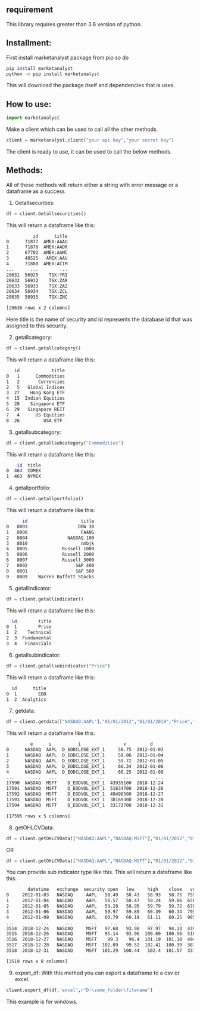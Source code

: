 ## requirement

This library requires greater than 3.6 version of python.

## Installment:
First install marketanalyst package from pip so do
```bash
pip install marketanalyst
python -m pip install marketanalyst
```
This will download the package itself and dependencies that is uses.

## How to use:

```python
import marketanalyst
```
Make a client which can be used to call all the other methods.
```python
client = marketanalyst.client("your api key","your secret key")
```
The client is ready to use, it can be used to call the below methods.

## Methods:

All of these methods will return either a string with error message or a dataframe as a success
1) Getallsecurities:
```python
df = client.Getallsecurities()
```
This will return a dataframe like this:
```bash
          id      title
0      71877  AMEX:AAAU
1      71878  AMEX:AADR
2      67702  AMEX:AAMC
3      48525   AMEX:AAU
4      71880  AMEX:ACIM
...      ...        ...
20631  56925    TSX:YRI
20632  56932    TSX:ZAR
20633  56933    TSX:ZAZ
20634  56934    TSX:ZCL
20635  56935    TSX:ZNC

[20636 rows x 2 columns]
```

Here title is the name of security and id represents the database id that was assigned to this security.

2) getallcategory:
```python
df = client.getallcategory()
```
This will return a dataframe like this:
```bash
   id            title
0   1      Commodities
1   2       Currencies
2   5   Global Indices
3  27    Hong Kong ETF
4  15  Indian Equities
5  28    Singapore ETF
6  29   Singapore REIT
7   4      US Equities
8  26         USA ETF 
```
3) getallsubcategory:
```python
df = client.getallsubcategory("Commodities")
```
This will return a dataframe like this:
```bash
    id  title
0  464  COMEX
1  463  NYMEX
```
4) getallportfolio:
```python
df = client.getallportfolio()
```
This will return a dataframe like this:
```bash
      id                    title
0   8003                   DOW 30
1   8008                    FAANG
2   8004               NASDAQ 100
3   8010                    nmbjk
4   8005             Russell 1000
5   8006             Russell 2000
6   8007             Russell 3000
7   8002                  S&P 400
8   8001                  S&P 500
9   8009    Warren Buffett Stocks
```





5) getallindicator:
```python
df = client.getallindicator()
```
This will return a dataframe like this:

```bash
  id        title
0  1        Price
1  2    Technical
2  3  Fundamental
3  4   Financials
```

6) getallsubindicator:
```python
df = client.getallsubindicator("Price")
```
This will return a dataframe like this:
```bash
  id      title
0  1        EOD
1  2  Analytics
```

7) getdata:
```python
df = client.getdata(["NASDAQ:AAPL"],"01/01/2012","01/01/2019","Price","EOD")
```
This will return a dataframe like this:
```bash
         e      s          i                v         d
0      NASDAQ  AAPL  D_EODCLOSE_EXT_1     58.75  2012-01-03
1      NASDAQ  AAPL  D_EODCLOSE_EXT_1     59.06  2012-01-04
2      NASDAQ  AAPL  D_EODCLOSE_EXT_1     59.72  2012-01-05
3      NASDAQ  AAPL  D_EODCLOSE_EXT_1     60.34  2012-01-06
4      NASDAQ  AAPL  D_EODCLOSE_EXT_1     60.25  2012-01-09
...       ...   ...               ...       ...         ...
17590  NASDAQ  MSFT    D_EODVOL_EXT_1  43935100  2018-12-24
17591  NASDAQ  MSFT    D_EODVOL_EXT_1  51634700  2018-12-26
17592  NASDAQ  MSFT    D_EODVOL_EXT_1  49498500  2018-12-27
17593  NASDAQ  MSFT    D_EODVOL_EXT_1  38169300  2018-12-28
17594  NASDAQ  MSFT    D_EODVOL_EXT_1  33173700  2018-12-31

[17595 rows x 5 columns]
```

8) getOHLCVData:
```python
df = client.getOHLCVData(["NASDAQ:AAPL","NASDAQ:MSFT"],"01/01/2012","01/01/2019")
```
OR 
```python
df = client.getOHLCVData(["NASDAQ:AAPL","NASDAQ:MSFT"],"01/01/2012","01/01/2019","EOD")
```
You can provide sub indicator type like this.
This will return a dataframe like this:
```bash
        datetime   exchange  security open   low     high    close   volume
0     2012-01-03   NASDAQ     AAPL   58.49   58.43   58.93   58.75  75564699
1     2012-01-04   NASDAQ     AAPL   58.57   58.47   59.24   59.06  65061108
2     2012-01-05   NASDAQ     AAPL   59.28   58.95   59.79   59.72  67816805
3     2012-01-06   NASDAQ     AAPL   59.97   59.89   60.39   60.34  79596412
4     2012-01-09   NASDAQ     AAPL   60.79   60.19   61.11   60.25  98505792
...          ...      ...      ...     ...     ...     ...     ...       ...
3514  2018-12-24   NASDAQ     MSFT   97.68   93.98   97.97   94.13  43935100
3515  2018-12-26   NASDAQ     MSFT   95.14   93.96  100.69  100.56  51634700
3516  2018-12-27   NASDAQ     MSFT    99.3    96.4  101.19  101.18  49498500
3517  2018-12-28   NASDAQ     MSFT  102.09   99.52  102.41  100.39  38169300
3518  2018-12-31   NASDAQ     MSFT  101.29  100.44   102.4  101.57  33173700

[3519 rows x 8 columns]
```
9) export_df:
With this method you can export a dataframe to a csv or excel.
```python
client.export_df(df,'excel',r"D:\some_folder\filename")
```
This example is for windows.


